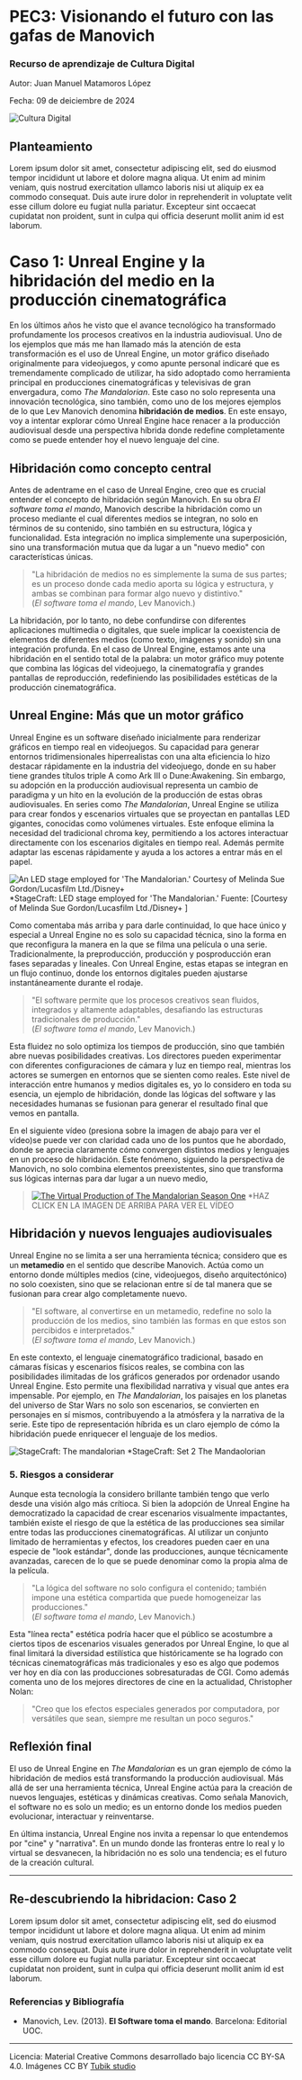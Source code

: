 # PEC3: Visionando el futuro con las gafas de Manovich 

### Recurso de aprendizaje de Cultura Digital 


Autor: Juan Manuel Matamoros López


Fecha: 09 de deiciembre de 2024

![Cultura Digital](https://miro.medium.com/max/1400/0*9PyyNvrO2PcD3KuU.png) 



## Planteamiento


Lorem ipsum dolor sit amet, consectetur adipiscing elit, sed do eiusmod tempor incididunt ut labore et dolore magna aliqua. Ut enim ad minim veniam, quis nostrud exercitation ullamco laboris nisi ut aliquip ex ea commodo consequat. Duis aute irure dolor in reprehenderit in voluptate velit esse cillum dolore eu fugiat nulla pariatur. Excepteur sint occaecat cupidatat non proident, sunt in culpa qui officia deserunt mollit anim id est laborum.


# Caso 1: Unreal Engine y la hibridación del medio en la producción cinematográfica

En los últimos años he visto que el avance tecnológico ha transformado profundamente los procesos creativos en la industria audiovisual. Uno de los ejemplos que más me han llamado más la atención de esta transformación es el uso de Unreal Engine, un motor gráfico diseñado originalmente para videojuegos, y como apunte personal indicaré que es tremendamente complicado de utilizar, ha sido adoptado como herramienta principal en producciones cinematográficas y televisivas de gran envergadura, como *The Mandalorian*. Este caso no solo representa una innovación tecnológica, sino también, como uno de los mejores ejemplos de lo que Lev Manovich denomina **hibridación de medios**. En este ensayo, voy a intentar explorar cómo Unreal Engine hace renacer a la producción audiovisual desde una perspectiva híbrida donde redefine completamente como se puede entender hoy el nuevo lenguaje del cine. 

## Hibridación como concepto central

Antes de adentrame en el caso de Unreal Engine, creo que es crucial entender el concepto de hibridación según Manovich. En su obra *El software toma el mando*, Manovich describe la hibridación como un proceso mediante el cual diferentes medios se integran, no solo en términos de su contenido, sino también en su estructura, lógica y funcionalidad. Esta integración no implica simplemente una superposición, sino una transformación mutua que da lugar a un "nuevo medio" con características únicas.

> "La hibridación de medios no es simplemente la suma de sus partes; es un proceso donde cada medio aporta su lógica y estructura, y ambas se combinan para formar algo nuevo y distintivo."  
> (*El software toma el mando*, Lev Manovich.)

La hibridación, por lo tanto, no debe confundirse con diferentes aplicaciones multimedia o digitales, que suele implicar la coexistencia de elementos de diferentes medios (como texto, imágenes y sonido) sin una integración profunda. En el caso de Unreal Engine, estamos ante una hibridación en el sentido total de la palabra: un motor gráfico muy potente que combina las lógicas del videojuego, la cinematografía y grandes pantallas de reproducción, redefiniendo las posibilidades estéticas de la producción cinematográfica.

## Unreal Engine: Más que un motor gráfico

Unreal Engine es un software diseñado inicialmente para renderizar gráficos en tiempo real en videojuegos. Su capacidad para generar entornos tridimensionales hiperrealistas con una alta eficiencia lo hizo destacar rápidamente en la industria del videojuego, donde en su haber tiene grandes títulos triple A como Ark III o Dune:Awakening. Sin embargo, su adopción en la producción audiovisual representa un cambio de paradigma y un hito en la evolución de la producción de estas obras audiovisuales. En series como *The Mandalorian*, Unreal Engine se utiliza para crear fondos y escenarios virtuales que se proyectan en pantallas LED gigantes, conocidas como volúmenes virtuales. Este enfoque elimina la necesidad del tradicional chroma key, permitiendo a los actores interactuar directamente con los escenarios digitales en tiempo real. Además permite adaptar las escenas rápidamente y ayuda a los actores a entrar más en el papel. 

![An LED stage employed for 'The Mandalorian.' Courtesy of Melinda Sue Gordon/Lucasfilm Ltd./Disney+](https://www.hollywoodreporter.com/wp-content/uploads/2022/10/Print-Issue-31-rep_page-3-Virtual-Production-Mandalorian-Publicity-H-2022.jpg?w=1296&h=730&crop=1&resize=1000%2C563)
*StageCraft: LED stage employed for 'The Mandalorian.' Fuente: [Courtesy of Melinda Sue Gordon/Lucasfilm Ltd./Disney+ ]


Como comentaba más arriba y para darle continuidad, lo que hace único y especial a Unreal Engine no es solo su capacidad técnica, sino la forma en que reconfigura la manera en la que se filma una película o una serie. Tradicionalmente, la preproducción, producción y posproducción eran fases separadas y lineales. Con Unreal Engine, estas etapas se integran en un flujo continuo, donde los entornos digitales pueden ajustarse instantáneamente durante el rodaje.

> "El software permite que los procesos creativos sean fluidos, integrados y altamente adaptables, desafiando las estructuras tradicionales de producción."  
> (*El software toma el mando*, Lev Manovich.)

Esta fluidez no solo optimiza los tiempos de producción, sino que también abre nuevas posibilidades creativas. Los directores pueden experimentar con diferentes configuraciones de cámara y luz en tiempo real, mientras los actores se sumergen en entornos que se sienten como reales. Este nivel de interacción entre humanos y medios digitales es, yo lo considero en toda su esencia, un ejemplo de hibridación, donde las lógicas del software y las necesidades humanas se fusionan para generar el resultado final que vemos en pantalla.

En el siguiente vídeo (presiona sobre la imagen de abajo para ver el vídeo)se puede ver con claridad cada uno de los puntos que he abordado, donde se aprecia claramente cómo convergen distintos medios y lenguajes en un proceso de hibridación. Este fenómeno, siguiendo la perspectiva de Manovich, no solo combina elementos preexistentes, sino que transforma sus lógicas internas para dar lugar a un nuevo medio,

> [![The Virtual Production of The Mandalorian Season One](https://i.ytimg.com/vi/gUnxzVOs3rk/maxresdefault.jpg)](https://www.youtube.com/watch?v=gUnxzVOs3rk)
> *HAZ CLICK EN LA IMAGEN DE ARRIBA PARA VER EL VÍDEO

## Hibridación y nuevos lenguajes audiovisuales

Unreal Engine no se limita a ser una herramienta técnica; considero que es un **metamedio** en el sentido que describe Manovich. Actúa como un entorno donde múltiples medios (cine, videojuegos, diseño arquitectónico) no solo coexisten, sino que se relacionan entre sí de tal manera que se fusionan para crear algo completamente nuevo. 

> "El software, al convertirse en un metamedio, redefine no solo la producción de los medios, sino también las formas en que estos son percibidos e interpretados."  
> (*El software toma el mando*, Lev Manovich.)

En este contexto, el lenguaje cinematográfico tradicional, basado en cámaras físicas y escenarios físicos reales, se combina con las posibilidades ilimitadas de los gráficos generados por ordenador usando Unreal Engine. Esto permite una flexibilidad narrativa y visual que antes era impensable. Por ejemplo, en *The Mandalorian*, los paisajes en los planetas del universo de Star Wars no solo son escenarios, se convierten en personajes en sí mismos, contribuyendo a la atmósfera y la narrativa de la serie. Este tipo de representación híbrida es un claro ejemplo de cómo la hibridación puede enriquecer el lenguaje de los medios.

![StageCraft: The mandalorian](https://cdn.hobbyconsolas.com/sites/navi.axelspringer.es/public/media/image/2024/04/volumen-lucasfilm-rodaje-mandalorian-stagecraft-3303265.jpg?tf=1200x)
*StageCraft: Set 2 The Mandaolorian

### 5. Riesgos a considerar

Aunque esta tecnología la considero brillante también tengo que verlo desde una visión algo más crítioca. Si bien la adopción de Unreal Engine ha democratizado la capacidad de crear escenarios visualmente impactantes, también existe el riesgo de que la estética de las producciones sea similar entre todas las producciones cinematográficas. Al utilizar un conjunto limitado de herramientas y efectos, los creadores pueden caer en una especie de "look estándar", donde las producciones, aunque técnicamente avanzadas, carecen de lo que se puede denominar como la propia alma de la película. 

> "La lógica del software no solo configura el contenido; también impone una estética compartida que puede homogeneizar las producciones."  
> (*El software toma el mando*, Lev Manovich.)

Esta "línea recta" estética podría hacer que el público se acostumbre a ciertos tipos de escenarios visuales generados por Unreal Engine, lo que al final limitará la diversidad estilística que históricamente se ha logrado con técnicas cinematográficas más tradicionales y eso es algo que podemos ver hoy en día con las producciones sobresaturadas de CGI. Como además comenta uno de los mejores directores de cine en la actualidad, Christopher Nolan:

> "Creo que los efectos especiales generados por computadora, por versátiles que sean, siempre me resultan un poco seguros."


## Reflexión final

El uso de Unreal Engine en *The Mandalorian* es un gran ejemplo  de cómo la hibridación de medios está transformando la producción audiovisual. Más allá de ser una herramienta técnica, Unreal Engine actúa  para la creación de nuevos lenguajes, estéticas y dinámicas creativas. Como señala Manovich, el software no es solo un medio; es un entorno donde los medios pueden evolucionar, interactuar y reinventarse.


En última instancia, Unreal Engine nos invita a repensar lo que entendemos por "cine" y "narrativa". En un mundo donde las fronteras entre lo real y lo virtual se desvanecen, la hibridación no es solo una tendencia; es el futuro de la creación cultural.

---




## Re-descubriendo la hibridacion: Caso 2

Lorem ipsum dolor sit amet, consectetur adipiscing elit, sed do eiusmod tempor incididunt ut labore et dolore magna aliqua. Ut enim ad minim veniam, quis nostrud exercitation ullamco laboris nisi ut aliquip ex ea commodo consequat. Duis aute irure dolor in reprehenderit in voluptate velit esse cillum dolore eu fugiat nulla pariatur. Excepteur sint occaecat cupidatat non proident, sunt in culpa qui officia deserunt mollit anim id est laborum.


### Referencias y Bibliografía

* Manovich, Lev. (2013). **El Software toma el mando**. Barcelona: Editorial UOC. 


----

Licencia: Material Creative Commons desarrollado bajo licencia CC BY-SA 4.0. Imágenes CC BY [Tubik studio](https://blog.tubikstudio.com/how-to-create-original-flat-illustrations-designers-tips/) 
